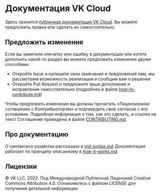 # Документация VK Cloud

Здесь хранится [публичная документация VK Cloud](https://cloud.vk.com/docs). Вы можете предложить правки или сделать их самостоятельно.

## Предложить изменения

Если вы заметили опечатку или ошибку в документации или хотите дополнить какой-то раздел вы можете предложить изменения двумя способами:

- Откройте Issue и напишите свои замечания и предложения нам, мы рассмотрим возможность реализации и сообщим вам о решении
- Откройте Pull Request и предложите ваши дополнения и исправления самостоятельно (подробнее в файле [how-to-contribute.md](./guides/how-to-contribute.md))

Чтобы предложить изменения вы должны прочитать «Лицензионное соглашение с Контрибьютором» и подтвердить свое согласие с его условиями. Подробная информация о том, как это сделать, и ссылки на текст Соглашения приведены в файле [CONTRIBUTING.md](./CONTRIBUTING.md).

## Про документацию

О синтаксисе разметки рассказано в [md-syntax.md](./guides/md-syntax.md)
Документация работает по принципу описанному в [how-it-works.md](./guides/how-it-works.md)

## Лицензии

© VK LLC, 2022. Под Международной Публичной Лицензией Creative Commons Attribution 4.0. Ознакомьтесь с файлом LICENSE для получения детальной информации.





